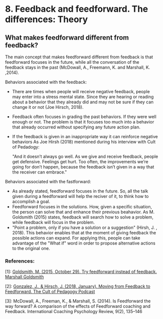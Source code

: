 # 8. Feedback and feedforward. The differences: Theory

## What makes feedforward different from feedback?

The main concept that makes feedforward different from feedback is that feedforward focuses in the future, while all the conversation of the feedback stays in the past (McDowall, A., Freemann, K. and Marshall, K. ,2014).

Behaviors associated with the feedback:

- There are times when people will receive negative feedback, people may enter into a stress mental state. Since they are hearing or reading about a behavior that they already did and may not be sure if they can change it or not (Joe Hirsch, 2018).
- Feedback often focuses in grading the past behaviors. If they were well enough or not. The problem is that it focuses too much into a behavior that already occurred without specifying any future action plan.
- If the feedback is given in an inappropriate  way it can reinforce negative behaviors  As Joe Hirsh (2018) mentioned  during his interview with Cult of Pedadogy:

  "And it doesn’t always go well. As we give and receive feedback, people get defensive. Feelings get hurt. Too often, the improvements we’re going for don’t happen, because the feedback isn’t given in a way that the receiver can embrace."


Behaviors associated with the fastforward:

- As already stated, feedforward focuses in the future. So, all the talk given during a feedforward will help the reciver of it, to think how to accomplish a goal.
- Feedforward focuses in the solutions. How, given a specific situation, the person can solve that and enhance their previous beahavior. As M. Goldsmith (2015) states, feedback will search how to solve a problem, while feedback will focus in the problem.
- "Point a problem, only if you have a solution or a suggestion" (Hirsh, J. , 2018). This behavior enables that at the moment of giving feedback the possible actions can expand. For applying this, people can take advantage of the "What if" word in order to propose alternative actions to the original one.



### References:

[1]: [Goldsmith, M. (2015, October 29). Try feedforward instead of feedback. Marshall Goldsmith](https://marshallgoldsmith.com/articles/try-feedforward-instead-feedback/)

[2]: [Gonzalez, J., &  Hirsch, J. (2018, January). Moving from Feedback to Feedforward. The Cult of Pedagogy Podcast](ttps://www.cultofpedagogy.com/pod/episode-87/)

[3]: McDowall, A., Freeman, K., &  Marshall, S. (2014). Is Feedforward the way forward? A comparison of the effects of Feedforward coaching and Feedback. International Coaching Psychology Review, 9(2), 135–146
